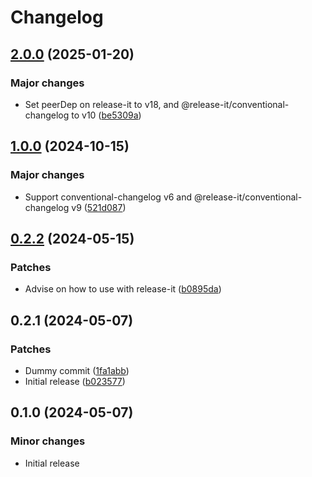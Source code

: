 # Changelog

## [2.0.0](https://github.com/commits-with-character/conventional-changelog-preset/compare/1.0.0...2.0.0) (2025-01-20)

### Major changes

- Set peerDep on release-it to v18, and @release-it/conventional-changelog to
  v10
  ([be5309a](https://github.com/commits-with-character/conventional-changelog-preset/commit/be5309ae28950a375c4763babdf3a0ee5c3c5ae9))

## [1.0.0](https://github.com/commits-with-character/conventional-changelog-preset/compare/0.2.2...1.0.0) (2024-10-15)

### Major changes

- Support conventional-changelog v6 and @release-it/conventional-changelog v9
  ([521d087](https://github.com/commits-with-character/conventional-changelog-preset/commit/521d08743b48308abf44f2884e53960e68c086b5))

## [0.2.2](https://github.com/commits-with-character/conventional-changelog-preset/compare/0.2.1...0.2.2) (2024-05-15)

### Patches

- Advise on how to use with release-it
  ([b0895da](https://github.com/commits-with-character/conventional-changelog-preset/commit/b0895da550e49305568a4a10431b9bd228e3f82f))

## 0.2.1 (2024-05-07)

### Patches

- Dummy commit
  ([1fa1abb](https://github.com/commits-with-character/conventional-changelog-preset/commit/1fa1abbc730694ce2dbbec8fd53ac2670e83d166))
- Initial release
  ([b023577](https://github.com/commits-with-character/conventional-changelog-preset/commit/b02357741d6e6450513a5a85534401cf676aa24e))

## 0.1.0 (2024-05-07)

### Minor changes

- Initial release
